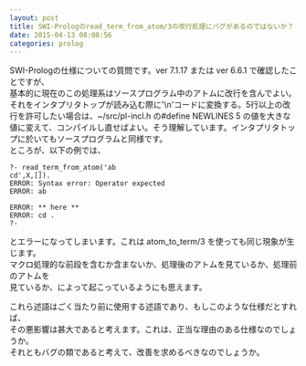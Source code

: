 ```yaml
---
layout: post
title: SWI-Prologのread_term_from_atom/3の改行処理にバグがあるのではないか？
date: 2015-04-13 08:08:56
categories: prolog
---
```

<p>SWI-Prologの仕様についての質問です。ver 7.1.17 または ver 6.6.1 で確認したことですが、<br>
基本的に現在のこの処理系はソースプログラム中のアトムに改行を含んでよい。それをインタプリタトップが読み込む際に'\n'コードに変換する。5行以上の改行を許可したい場合は、~/src/pl-incl.h の#define NEWLINES 5 の値を大きな値に変えて、コンパイルし直せばよい。そう理解しています。インタプリタトップに於いてもソースプログラムと同様です。<br>
ところが、以下の例では、</p>

<pre><code>?- read_term_from_atom('ab
cd',X,[]).
ERROR: Syntax error: Operator expected
ERROR: ab

ERROR: ** here **
ERROR: cd . 
?-
</code></pre>

<p>とエラーになってしまいます。これは atom_to_term/3 を使っても同じ現象が生じます。<br>
マクロ処理的な前段を含むか含まないか、処理後のアトムを見ているか、処理前のアトムを<br>
見ているか、によって起こっているようにも思えます。</p>

<p>これら述語はごく当たり前に使用する述語であり、もしこのような仕様だとすれば、<br>
その悪影響は甚大であると考えます。これは、正当な理由のある仕様なのでしょうか。<br>
それともバグの類であると考えて、改善を求めるべきなのでしょうか。</p>
